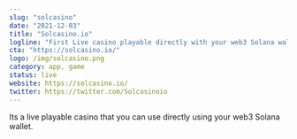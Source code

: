 ```yaml
---
slug: "solcasino"
date: "2021-12-03"
title: "Solcasino.io"
logline: "First Live casino playable directly with your web3 Solana wallets."
cta: "https://solcasino.io/"
logo: /img/solcasino.png
category: app, game
status: live
website: https://solcasino.io/
twitter: https://twitter.com/Solcasinoio
---
```


Its a live playable casino that you can use directly using your web3 Solana wallet.